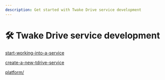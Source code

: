 ```yaml
---
description: Get started with Twake Drive service development
---
```


# 🛠 Twake Drive service development

[start-working-into-a-service](start-working-into-a-service.md)

[create-a-new-tdrive-service](create-a-new-tdrive-service.md)

[platform/](platform/README.md)
